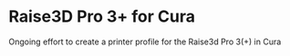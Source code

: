 # Raise3D Pro 3+ for Cura
Ongoing effort to create a printer profile for the Raise3d Pro 3(+) in Cura
